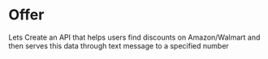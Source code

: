 # Offer
Lets Create an API that helps users find discounts on Amazon/Walmart and then serves this data through text message to a specified number

